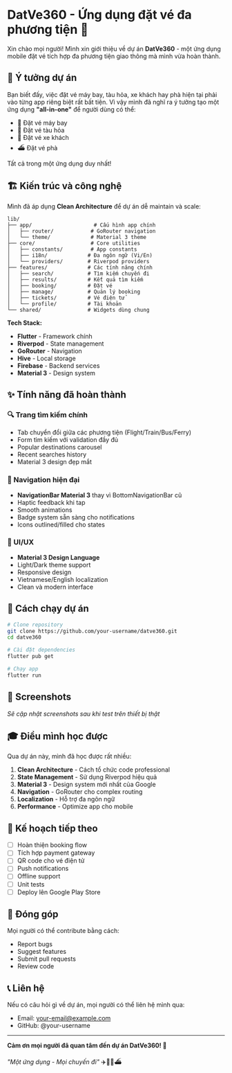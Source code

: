 # DatVe360 - Ứng dụng đặt vé đa phương tiện 🚀

Xin chào mọi người! Mình xin giới thiệu về dự án **DatVe360** - một ứng dụng mobile đặt vé tích hợp đa phương tiện giao thông mà mình vừa hoàn thành.

## 🎯 Ý tưởng dự án

Bạn biết đấy, việc đặt vé máy bay, tàu hỏa, xe khách hay phà hiện tại phải vào từng app riêng biệt rất bất tiện. Vì vậy mình đã nghĩ ra ý tưởng tạo một ứng dụng **"all-in-one"** để người dùng có thể:

- 🛫 Đặt vé máy bay
- 🚄 Đặt vé tàu hỏa
- 🚌 Đặt vé xe khách
- ⛴️ Đặt vé phà

Tất cả trong một ứng dụng duy nhất!

## 🏗️ Kiến trúc và công nghệ

Mình đã áp dụng **Clean Architecture** để dự án dễ maintain và scale:

```
lib/
├── app/                    # Cấu hình app chính
│   ├── router/            # GoRouter navigation
│   └── theme/             # Material 3 theme
├── core/                  # Core utilities
│   ├── constants/         # App constants
│   ├── i18n/             # Đa ngôn ngữ (Vi/En)
│   └── providers/        # Riverpod providers
├── features/             # Các tính năng chính
│   ├── search/           # Tìm kiếm chuyến đi
│   ├── results/          # Kết quả tìm kiếm
│   ├── booking/          # Đặt vé
│   ├── manage/           # Quản lý booking
│   ├── tickets/          # Vé điện tử
│   └── profile/          # Tài khoản
└── shared/               # Widgets dùng chung
```

**Tech Stack:**
- **Flutter** - Framework chính
- **Riverpod** - State management
- **GoRouter** - Navigation
- **Hive** - Local storage
- **Firebase** - Backend services
- **Material 3** - Design system

## ✨ Tính năng đã hoàn thành

### 🔍 Trang tìm kiếm chính
- Tab chuyển đổi giữa các phương tiện (Flight/Train/Bus/Ferry)
- Form tìm kiếm với validation đầy đủ
- Popular destinations carousel
- Recent searches history
- Material 3 design đẹp mắt

### 🧭 Navigation hiện đại
- **NavigationBar Material 3** thay vì BottomNavigationBar cũ
- Haptic feedback khi tap
- Smooth animations
- Badge system sẵn sàng cho notifications
- Icons outlined/filled cho states

### 🎨 UI/UX
- **Material 3 Design Language**
- Light/Dark theme support
- Responsive design
- Vietnamese/English localization
- Clean và modern interface

## 🚀 Cách chạy dự án

```bash
# Clone repository
git clone https://github.com/your-username/datve360.git
cd datve360

# Cài đặt dependencies
flutter pub get

# Chạy app
flutter run
```

## 📱 Screenshots

*Sẽ cập nhật screenshots sau khi test trên thiết bị thật*

## 🎓 Điều mình học được

Qua dự án này, mình đã học được rất nhiều:

1. **Clean Architecture** - Cách tổ chức code professional
2. **State Management** - Sử dụng Riverpod hiệu quả
3. **Material 3** - Design system mới nhất của Google
4. **Navigation** - GoRouter cho complex routing
5. **Localization** - Hỗ trợ đa ngôn ngữ
6. **Performance** - Optimize app cho mobile

## 🔮 Kế hoạch tiếp theo

- [ ] Hoàn thiện booking flow
- [ ] Tích hợp payment gateway
- [ ] QR code cho vé điện tử
- [ ] Push notifications
- [ ] Offline support
- [ ] Unit tests
- [ ] Deploy lên Google Play Store

## 🤝 Đóng góp

Mọi người có thể contribute bằng cách:
- Report bugs
- Suggest features
- Submit pull requests
- Review code

## 📞 Liên hệ

Nếu có câu hỏi gì về dự án, mọi người có thể liên hệ mình qua:
- Email: your-email@example.com
- GitHub: @your-username

---

**Cảm ơn mọi người đã quan tâm đến dự án DatVe360! 🙏**

*"Một ứng dụng - Mọi chuyến đi"* ✈️🚄🚌⛴️
